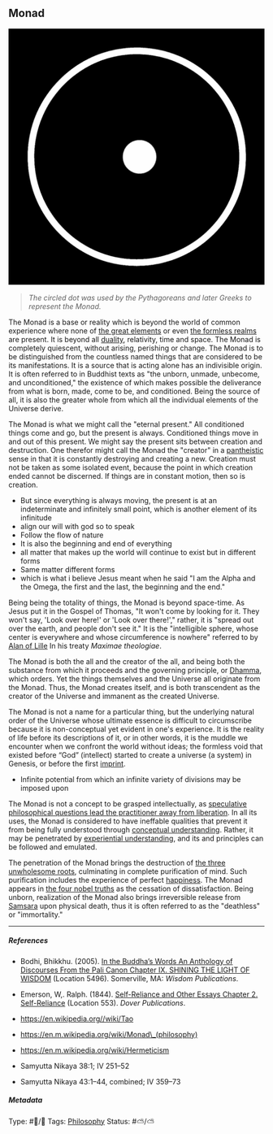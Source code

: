 ## Monad

![125](%E2%9A%99%EF%B8%8F%20Tools/%F0%9F%93%B8%20Images/14179493-B565-4425-AE77-783EFE56A1F2.png)

 > 
 > *The circled dot was used by the Pythagoreans and later Greeks to represent the Monad.*

The Monad is a base or reality which is beyond the world of common experience where none of [the great elements](The%20great%20elements.md) or even [the formless realms](The%20formless%20attainments.md) are present. It is beyond all [duality](), relativity, time and space. The Monad is completely quiescent, without arising, perishing or change. The Monad is to be distinguished from the countless named things that are considered to be its manifestations. It is a source that is acting alone has an indivisible origin. It is often referred to in Buddhist texts as "the unborn, unmade, unbecome, and unconditioned," the existence of which makes possible the deliverance from what is born, made, come to be, and conditioned. Being the source of all, it is also the greater whole from which all the individual elements of the Universe derive.

The Monad is what we might call the "eternal present." All conditioned things come and go, but the present is always. Conditioned things move in and out of this present. We might say the present sits between creation and destruction. One therefor might call the Monad the "creator" in a [pantheistic](Pantheism.md) sense in that it is constantly destroying and creating a new. Creation must not be taken as some isolated event, because the point in which creation ended cannot be discerned. If things are in constant motion, then so is creation.

* But since everything is always moving, the present is at an indeterminate and infinitely small point, which is another element of its infinitude
* align our will with god so to speak
* Follow the flow of nature
* It is also the beginning and end of everything
* all matter that makes up the world will continue to exist but in different forms
* Same matter different forms
* which is what i believe Jesus meant when he said "I am the Alpha and the Omega, the first and the last, the beginning and the end."

Being being the totality of things, the Monad is beyond space-time. As Jesus put it in the Gospel of Thomas, "It won't come by looking for it. They won't say, 'Look over here!' or 'Look over there!'," rather, it is "spread out over the earth, and people don't see it." It is the "intelligible sphere, whose center is everywhere and whose circumference is nowhere" referred to by [Alan of Lille]() In his treaty *Maximae theologiae*.

The Monad is both the all and the creator of the all, and being both the substance from which it proceeds and the governing principle, or [Dhamma](Dhamma.md), which orders. Yet the things themselves and the Universe all originate from the Monad. Thus, the Monad creates itself, and is both transcendent as the creator of the Universe and immanent as the created Universe. 

The Monad is not a name for a particular thing, but the underlying natural order of the Universe whose ultimate essence is difficult to circumscribe because it is non-conceptual yet evident in one's experience. It is the reality of life before its descriptions of it, or in other words, it is the muddle we encounter when we confront the world without ideas; the formless void that existed before “God” (intellect) started to create a universe (a system) in Genesis, or before the first [imprint](Imprint.md).

* Infinite potential from which an infinite variety of divisions may be imposed upon

The Monad is not a concept to be grasped intellectually, as [speculative philosophical questions lead the practitioner away from liberation](Speculative%20philosophical%20questions%20lead%20the%20practitioner%20away%20from%20liberation.md). In all its uses, the Monad is considered to have ineffable qualities that prevent it from being fully understood through [conceptual understanding](Conceptual%20understanding.md). Rather, it may be penetrated by [experiential understanding](Experiential%20understanding.md), and its and principles can be followed and emulated.

The penetration of the Monad brings the destruction of [the three unwholesome roots](The%20three%20unwholesome%20roots.md), culminating in complete purification of mind. Such purification includes the experience of perfect [happiness](Happiness.md). The Monad appears in [the four nobel truths](The%20four%20nobel%20truths.md) as the cessation of dissatisfaction. Being unborn, realization of the Monad also brings irreversible release from [Samsara](Samsara.md) upon physical death, thus it is often referred to as the "deathless" or "immortality."

---

##### References

* Bodhi, Bhikkhu. (2005). [In the Buddha’s Words An Anthology of Discourses From the Pali Canon Chapter IX. SHINING THE LIGHT OF WISDOM](In%20the%20Buddha%E2%80%99s%20Words%20An%20Anthology%20of%20Discourses%20From%20the%20Pali%20Canon%20Chapter%20IX.%20SHINING%20THE%20LIGHT%20OF%20WISDOM.md) (Location 5496). Somerville, MA: *Wisdom Publications*.

* Emerson, W,. Ralph. (1844). [Self-Reliance and Other Essays Chapter 2. Self-Reliance](Self-Reliance%20and%20Other%20Essays%20Chapter%202.%20Self-Reliance.md) (Location 553). *Dover Publications*.

* https://en.wikipedia.org//wiki/Tao

* https://en.m.wikipedia.org/wiki/Monad\_(philosophy)

* https://en.m.wikipedia.org/wiki/Hermeticism

* Samyutta Nikaya 38:1; IV 251–52

* Samyutta Nikaya 43:1–44, combined; IV 359–73

##### Metadata

Type: #🔵/🔵 
Tags: [Philosophy](Philosophy.md) 
Status: #⛅️/⛅️ 
